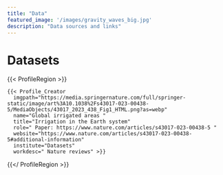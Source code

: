 ```yaml
---
title: "Data"
featured_image: '/images/gravity_waves_big.jpg'
description: "Data sources and links"
---
```

# Datasets

<!-- {{< Profile_Creator
  imgpath="https://e1.nmcdn.io/aspenglob/wp-content/uploads/imported-files/2022/07/McDermidS.jpg/v:1-width:300-height:300-fit:cover/McDermidS.jpg?signature=8d22bbc6"
  name="first last"
  title=" "
  role=" "
  website=" "
  institute=" "
  workdesc=" " >}} -->

{{< ProfileRegion >}}

<!-- name="Sonali McDermid " -->
    {{< Profile_Creator
      imgpath="https://media.springernature.com/full/springer-static/image/art%3A10.1038%2Fs43017-023-00438-5/MediaObjects/43017_2023_438_Fig1_HTML.png?as=webp"
      name="Global irrigated areas "
      title="Irrigation in the Earth system"
      role=" Paper: https://www.nature.com/articles/s43017-023-00438-5 "
      website="https://www.nature.com/articles/s43017-023-00438-5#additional-information"
      institute="Datasets"
      workdesc=" Nature reviews" >}}


{{</ ProfileRegion >}}
